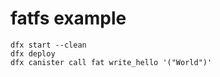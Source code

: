 # fatfs example

```
dfx start --clean
dfx deploy
dfx canister call fat write_hello '("World")'
```
